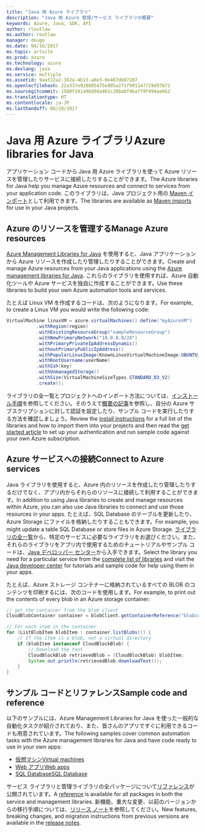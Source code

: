 ```yaml
---
title: "Java 用 Azure ライブラリ"
description: "Java 用 Azure 管理/サービス ライブラリの概要"
keywords: Azure, Java, SDK, API
author: rloutlaw
ms.author: routlaw
manager: douge
ms.date: 04/16/2017
ms.topic: article
ms.prod: azure
ms.technology: azure
ms.devlang: java
ms.service: multiple
ms.assetid: 9aaf22a2-382a-4b13-a8e3-0e467d607207
ms.openlocfilehash: 22a337e928085475e905a271f991147729d97671
ms.sourcegitcommit: 1500f341a96d9da461c288abf4baf79f494ae662
ms.translationtype: HT
ms.contentlocale: ja-JP
ms.lasthandoff: 08/28/2017
---
```

# <a name="azure-libraries-for-java"></a><span data-ttu-id="277a0-104">Java 用 Azure ライブラリ</span><span class="sxs-lookup"><span data-stu-id="277a0-104">Azure libraries for Java</span></span>

<span data-ttu-id="277a0-105">アプリケーション コードから Java 用 Azure ライブラリを使って Azure リソースを管理したりサービスに接続したりすることができます。</span><span class="sxs-lookup"><span data-stu-id="277a0-105">The Azure libraries for Java help you manage Azure resources and connect to services from your application code.</span></span> <span data-ttu-id="277a0-106">このライブラリは、Java プロジェクト用の [Maven インポート](java-sdk-azure-install.md)として利用できます。</span><span class="sxs-lookup"><span data-stu-id="277a0-106">The libraries are available as [Maven imports](java-sdk-azure-install.md) for use in your Java projects.</span></span> 

## <a name="manage-azure-resources"></a><span data-ttu-id="277a0-107">Azure のリソースを管理する</span><span class="sxs-lookup"><span data-stu-id="277a0-107">Manage Azure resources</span></span>

<span data-ttu-id="277a0-108">[Azure Management Libraries for Java](java-sdk-azure-get-started.md) を使用すると、Java アプリケーションから Azure リソースを作成したり管理したりすることができます。</span><span class="sxs-lookup"><span data-stu-id="277a0-108">Create and manage Azure resources from your Java applications using the [Azure management libraries for Java](java-sdk-azure-get-started.md).</span></span> <span data-ttu-id="277a0-109">これらのライブラリを使用すれば、Azure 自動化ツールや Azure サービスを独自に作成することができます。</span><span class="sxs-lookup"><span data-stu-id="277a0-109">Use these libraries to build your own Azure automation tools and services.</span></span> 

<span data-ttu-id="277a0-110">たとえば Linux VM を作成するコードは、次のようになります。</span><span class="sxs-lookup"><span data-stu-id="277a0-110">For example, to create a Linux VM you would write the following code:</span></span>

```java
VirtualMachine linuxVM = azure.virtualMachines().define("myAzureVM")
           .withRegion(region)
           .withExistingResourceGroup("sampleResourceGroup")
           .withNewPrimaryNetwork("10.0.0.0/28")
           .withPrimaryPrivateIpAddressDynamic()
           .withoutPrimaryPublicIpAddress()
           .withPopularLinuxImage(KnownLinuxVirtualMachineImage.UBUNTU_SERVER_16_04_LTS)
           .withRootUsername(userName)
           .withSsh(key)
           .withUnmanagedStorage()
           .withSize(VirtualMachineSizeTypes.STANDARD_D3_V2)
           .create();
 ```

<span data-ttu-id="277a0-111">ライブラリの全一覧とプロジェクトへのインポート方法については、[インストール手順](java-sdk-azure-install.md)を参照してください。そのうえで[概要の記事](java-sdk-azure-get-started.md)を参照し、自分の Azure サブスクリプションに対して認証を設定したり、サンプル コードを実行したりする方法を確認しましょう。</span><span class="sxs-lookup"><span data-stu-id="277a0-111">Review the [install instructions](java-sdk-azure-install.md) for a full list of the libraries and how to import them into your projects and then read the [get started article](java-sdk-azure-get-started.md) to set up your authentication and run sample code against your own Azure subscription.</span></span> 

## <a name="connect-to-azure-services"></a><span data-ttu-id="277a0-112">Azure サービスへの接続</span><span class="sxs-lookup"><span data-stu-id="277a0-112">Connect to Azure services</span></span>

<span data-ttu-id="277a0-113">Java ライブラリを使用すると、Azure 内のリソースを作成したり管理したりするだけでなく、アプリ内からそれらのリソースに接続して利用することができます。</span><span class="sxs-lookup"><span data-stu-id="277a0-113">In addition to using Java libraries to create and manage resources within Azure, you can also use Java libraries to connect  and use those resources in your apps.</span></span> <span data-ttu-id="277a0-114">たとえば、SQL Database のテーブルを更新したり、Azure Storage にファイルを格納したりすることもできます。</span><span class="sxs-lookup"><span data-stu-id="277a0-114">For example, you might update a table SQL Database or store files in Azure Storage.</span></span> <span data-ttu-id="277a0-115">[ライブラリの全一覧](java-sdk-azure-install.md)から、特定のサービスに必要なライブラリをお選びください。また、それらのライブラリをアプリ内で使用するためのチュートリアルやサンプル コードは、[Java デベロッパー センター](https://azure.microsoft.com/develop/java/)から入手できます。</span><span class="sxs-lookup"><span data-stu-id="277a0-115">Select the library you need for a particular service from the [complete list of libraries](java-sdk-azure-install.md) and visit the [Java developer center](https://azure.microsoft.com/develop/java/) for tutorials and sample code for help using them in your apps.</span></span>

<span data-ttu-id="277a0-116">たとえば、Azure ストレージ コンテナーに格納されているすべての BLOB のコンテンツを印刷するには、次のコードを使用します。</span><span class="sxs-lookup"><span data-stu-id="277a0-116">For example, to print out the contents of every blob in an Azure storage container:</span></span>

```java
// get the container from the blob client
CloudBlobContainer container = blobClient.getContainerReference("blobcontainer");

// For each item in the container
for (ListBlobItem blobItem : container.listBlobs()) {
    // If the item is a blob, not a virtual directory
    if (blobItem instanceof CloudBlockBlob) {
        // Download the text
        CloudBlockBlob retrievedBlob = (CloudBlockBlob) blobItem;
        System.out.println(retrievedBlob.downloadText());
    }
}
```

## <a name="sample-code-and-reference"></a><span data-ttu-id="277a0-117">サンプル コードとリファレンス</span><span class="sxs-lookup"><span data-stu-id="277a0-117">Sample code and reference</span></span>

<span data-ttu-id="277a0-118">以下のサンプルには、Azure Management Libraries for Java を使った一般的な自動化タスクが紹介されており、また、皆さんのアプリですぐに利用できるコードも用意されています。</span><span class="sxs-lookup"><span data-stu-id="277a0-118">The following samples cover common automation tasks with the Azure management libraries for Java and have code ready to use in your own apps:</span></span>

- [<span data-ttu-id="277a0-119">仮想マシン</span><span class="sxs-lookup"><span data-stu-id="277a0-119">Virtual machines</span></span>](java-sdk-azure-virtual-machine-samples.md)
- [<span data-ttu-id="277a0-120">Web アプリ</span><span class="sxs-lookup"><span data-stu-id="277a0-120">Web apps</span></span>](java-sdk-azure-web-apps-samples.md)
- [<span data-ttu-id="277a0-121">SQL Database</span><span class="sxs-lookup"><span data-stu-id="277a0-121">SQL Database</span></span>](java-sdk-azure-sql-database-samples.md)
   
<span data-ttu-id="277a0-122">サービス ライブラリと管理ライブラリの全パッケージについて[リファレンス](https://docs.microsoft.com/java/api)が公開されています。</span><span class="sxs-lookup"><span data-stu-id="277a0-122">A [reference](https://docs.microsoft.com/java/api) is available for all packages in both the service and management libraries.</span></span> <span data-ttu-id="277a0-123">新機能、重大な変更、以前のバージョンからの移行手順については、[リリース ノート](java-sdk-azure-release-notes.md)を参照してください。</span><span class="sxs-lookup"><span data-stu-id="277a0-123">New features, breaking changes, and migration instructions from previous versions are available in the [release notes](java-sdk-azure-release-notes.md).</span></span>